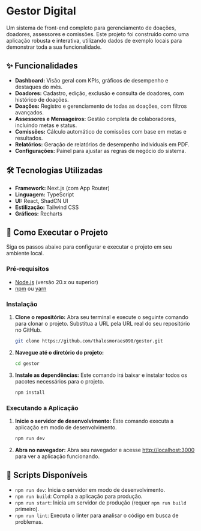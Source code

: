 # Gestor Digital

Um sistema de front-end completo para gerenciamento de doações, doadores, assessores e comissões. Este projeto foi construído como uma aplicação robusta e interativa, utilizando dados de exemplo locais para demonstrar toda a sua funcionalidade.

## ✨ Funcionalidades

-   **Dashboard:** Visão geral com KPIs, gráficos de desempenho e destaques do mês.
-   **Doadores:** Cadastro, edição, exclusão e consulta de doadores, com histórico de doações.
-   **Doações:** Registro e gerenciamento de todas as doações, com filtros avançados.
-   **Assessores e Mensageiros:** Gestão completa de colaboradores, incluindo metas e status.
-   **Comissões:** Cálculo automático de comissões com base em metas e resultados.
-   **Relatórios:** Geração de relatórios de desempenho individuais em PDF.
-   **Configurações:** Painel para ajustar as regras de negócio do sistema.

## 🛠️ Tecnologias Utilizadas

-   **Framework:** Next.js (com App Router)
-   **Linguagem:** TypeScript
-   **UI:** React, ShadCN UI
-   **Estilização:** Tailwind CSS
-   **Gráficos:** Recharts

## 🚀 Como Executar o Projeto

Siga os passos abaixo para configurar e executar o projeto em seu ambiente local.

### Pré-requisitos

-   [Node.js](https://nodejs.org/en/) (versão 20.x ou superior)
-   [npm](https://www.npmjs.com/) ou [yarn](https://yarnpkg.com/)

### Instalação

1.  **Clone o repositório:**
    Abra seu terminal e execute o seguinte comando para clonar o projeto. Substitua a URL pela URL real do seu repositório no GitHub.

    ```bash
    git clone https://github.com/thalesmoraes098/gestor.git
    ```

2.  **Navegue até o diretório do projeto:**

    ```bash
    cd gestor
    ```

3.  **Instale as dependências:**
    Este comando irá baixar e instalar todos os pacotes necessários para o projeto.

    ```bash
    npm install
    ```

### Executando a Aplicação

1.  **Inicie o servidor de desenvolvimento:**
    Este comando executa a aplicação em modo de desenvolvimento.

    ```bash
    npm run dev
    ```

2.  **Abra no navegador:**
    Abra seu navegador e acesse [http://localhost:3000](http://localhost:3000) para ver a aplicação funcionando.

## 📜 Scripts Disponíveis

-   `npm run dev`: Inicia o servidor em modo de desenvolvimento.
-   `npm run build`: Compila a aplicação para produção.
-   `npm run start`: Inicia um servidor de produção (requer `npm run build` primeiro).
-   `npm run lint`: Executa o linter para analisar o código em busca de problemas.
